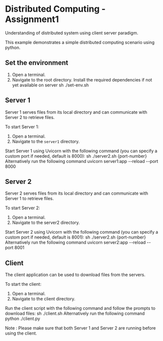 # Distributed Computing - Assignment1
Understanding of distributed system using client server paradigm. 

This example demonstrates a simple distributed computing scenario using python.

## Set the environment 
1. Open a terminal.
2. Navigate to the root directory.
  Install the required dependencies if not yet available on server
sh ./set-env.sh


## Server 1

Server 1 serves files from its local directory and can communicate with Server 2 to retrieve files.

To start Server 1:
1. Open a terminal.
2. Navigate to the `server1` directory.


Start Server 1 using Uvicorn with the following command (you can specify a custom port if needed, default is 8000):
sh ./server2.sh {port-number}
Alternatively  run the following command
uvicorn server1:app --reload --port 8000


## Server 2
Server 2 serves files from its local directory and can communicate with Server 1 to retrieve files.

To start Server 2:

1. Open a terminal.
2. Navigate to the server2 directory.

Start Server 2 using Uvicorn with the following command (you can specify a custom port if needed, default is 8001):
sh ./server2.sh {port-number}
Alternatively run the following command
uvicorn server2:app --reload --port 8001

## Client
The client application can be used to download files from the servers.

To start the client:

1. Open a terminal.
2. Navigate to the client directory.

Run the client script with the following command and follow the prompts to download files:
sh ./client.sh
Alternatively  run the following command
python ./client.py


Note : Please make sure that both Server 1 and Server 2 are running before using the client.
